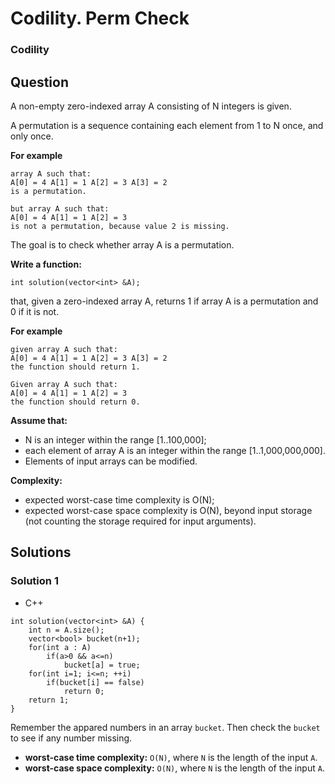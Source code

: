 # Codility. Perm Check

### Codility

## Question

A non-empty zero-indexed array A consisting of N integers is given.

A permutation is a sequence containing each element from 1 to N once, and only once.

**For example**
```
array A such that:
A[0] = 4 A[1] = 1 A[2] = 3 A[3] = 2
is a permutation.

but array A such that:
A[0] = 4 A[1] = 1 A[2] = 3
is not a permutation, because value 2 is missing.
```

The goal is to check whether array A is a permutation.

**Write a function:**

`int solution(vector<int> &A);`

that, given a zero-indexed array A, returns 1 if array A is a permutation and 0 if it is not.

**For example** 
```
given array A such that:
A[0] = 4 A[1] = 1 A[2] = 3 A[3] = 2
the function should return 1.

Given array A such that:
A[0] = 4 A[1] = 1 A[2] = 3
the function should return 0.
```

**Assume that:**

* N is an integer within the range [1..100,000];
* each element of array A is an integer within the range [1..1,000,000,000].
* Elements of input arrays can be modified.

**Complexity:**
* expected worst-case time complexity is O(N);
* expected worst-case space complexity is O(N), beyond input storage (not counting the storage required for input arguments).

## Solutions

### Solution 1

* C++
```
int solution(vector<int> &A) {
    int n = A.size();
    vector<bool> bucket(n+1);
    for(int a : A)
        if(a>0 && a<=n)
            bucket[a] = true;
    for(int i=1; i<=n; ++i)
        if(bucket[i] == false) 
            return 0;
    return 1;
}
```

Remember the appared numbers in an array `bucket`. Then check the `bucket` to see if any number missing.

* **worst-case time complexity:** `O(N)`, where `N` is the length of the input `A`.
* **worst-case space complexity:** `O(N)`, where `N` is the length of the input `A`.
